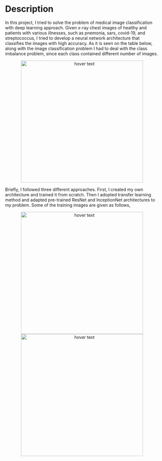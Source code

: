 # Description

In this project, I tried to solve the problem of medical image classification with deep learning approach. Given x-ray chest images of healthy and patients with various illnesses, such as pnemonia, sars, covid-19, and streptococcus, I tried to develop a neural network architecture that classifies the images with high accuracy. As it is seen on the table below, along with the image classification problem I had to deal with the class imbalance problem, since each class contained different number of images.  

<p align="center">
  <img src="https://github.com/artykov1511/X-Ray-Chest-Image-Classification/blob/main/images/new.png" width="400" title="hover text">
 
</p>

Briefly, I followed three different approaches. First, I created my own architecture and trained it from scratch. Then I adopted transfer learning method and adapted pre-trained ResNet and InceptionNet architectures to my problem. Some of the training images are given as follows,

<p align="center">
  <img src="https://github.com/artykov1511/X-Ray-Chest-Image-Classification/blob/main/images/1-s2.0-S1684118220300682-main.pdf-003-b1.png" width="400" title="hover text">
  
  <img src="https://github.com/artykov1511/X-Ray-Chest-Image-Classification/blob/main/images/IM-0001-0001.jpeg" width="400" title="hover text">
  
 
</p>


